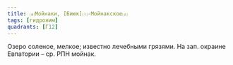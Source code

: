 ```yaml
---
title: ⒜Мойнаки, [Биюк]⒯-Мойнакское⒵
tags: [гидроним]
quadrants: [Г12]
---
```


Озеро соленое, мелкое; известно лечебными грязями. На зап. окраине Евпатории –
ср. РПН мойнак.
